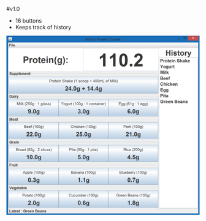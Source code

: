 #v1.0
- 16 buttons
- Keeps track of history

![alt tag](https://github.com/Rickydam/Java-ProteinCounter/blob/master/v1.0.png)
